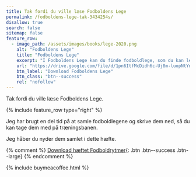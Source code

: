 ```yaml
---
title: Tak fordi du ville læse Fodboldens Lege
permalink: /fodboldens-lege-tak-3434254s/
disallow: true
search: false
sitemap: false
feature_row:
  - image_path: /assets/images/books/lege-2020.png
    alt: "Fodboldens Lege"
    title: "Fodboldens Lege"
    excerpt: "I Fodboldens Lege kan du finde fodboldlege, som du kan lege alene eller sammen med vennerne."
    url: "https://drive.google.com/file/d/1pn6ItfMcDidh6c-Uj8m-luopNtYnZisV/view?usp=sharing"
    btn_label: "Download Fodboldens Lege"
    btn_class: "btn--success"
    rel: "nofollow"
---
```


Tak fordi du ville læse Fodboldens Lege.

{% include feature_row type="right" %}

Jeg har brugt en del tid på at samle fodboldlegene og skrive dem ned, så du kan tage dem med på træningsbanen. 

Jeg håber du nyder dem samlet i dette hæfte.

{% comment %}
[Download hæftet Fodboldrytmer](/assets/pdf/paid/fodboldrytmer-2005.pdf){: .btn .btn--success .btn--large}
{% endcomment %}

{% include buymeacoffee.html %}
